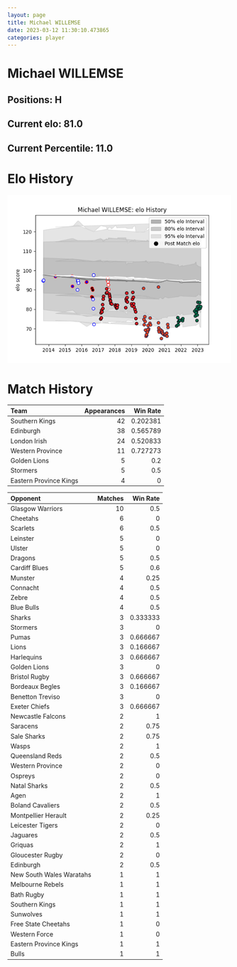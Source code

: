 ```yaml
---  
layout: page  
title: Michael WILLEMSE  
date: 2023-03-12 11:30:10.473865  
categories: player  
---
```

# Michael WILLEMSE

## Positions: H

## Current elo: 81.0

## Current Percentile: 11.0

# Elo History


![elo history](history_MichaelWILLEMSE.png)
# Match History


| Team                   |   Appearances |   Win Rate |
|:-----------------------|--------------:|-----------:|
| Southern Kings         |            42 |   0.202381 |
| Edinburgh              |            38 |   0.565789 |
| London Irish           |            24 |   0.520833 |
| Western Province       |            11 |   0.727273 |
| Golden Lions           |             5 |   0.2      |
| Stormers               |             5 |   0.5      |
| Eastern Province Kings |             4 |   0        |

| Opponent                 |   Matches |   Win Rate |
|:-------------------------|----------:|-----------:|
| Glasgow Warriors         |        10 |   0.5      |
| Cheetahs                 |         6 |   0        |
| Scarlets                 |         6 |   0.5      |
| Leinster                 |         5 |   0        |
| Ulster                   |         5 |   0        |
| Dragons                  |         5 |   0.5      |
| Cardiff Blues            |         5 |   0.6      |
| Munster                  |         4 |   0.25     |
| Connacht                 |         4 |   0.5      |
| Zebre                    |         4 |   0.5      |
| Blue Bulls               |         4 |   0.5      |
| Sharks                   |         3 |   0.333333 |
| Stormers                 |         3 |   0        |
| Pumas                    |         3 |   0.666667 |
| Lions                    |         3 |   0.166667 |
| Harlequins               |         3 |   0.666667 |
| Golden Lions             |         3 |   0        |
| Bristol Rugby            |         3 |   0.666667 |
| Bordeaux Begles          |         3 |   0.166667 |
| Benetton Treviso         |         3 |   0        |
| Exeter Chiefs            |         3 |   0.666667 |
| Newcastle Falcons        |         2 |   1        |
| Saracens                 |         2 |   0.75     |
| Sale Sharks              |         2 |   0.75     |
| Wasps                    |         2 |   1        |
| Queensland Reds          |         2 |   0.5      |
| Western Province         |         2 |   0        |
| Ospreys                  |         2 |   0        |
| Natal Sharks             |         2 |   0.5      |
| Agen                     |         2 |   1        |
| Boland Cavaliers         |         2 |   0.5      |
| Montpellier Herault      |         2 |   0.25     |
| Leicester Tigers         |         2 |   0        |
| Jaguares                 |         2 |   0.5      |
| Griquas                  |         2 |   1        |
| Gloucester Rugby         |         2 |   0        |
| Edinburgh                |         2 |   0.5      |
| New South Wales Waratahs |         1 |   1        |
| Melbourne Rebels         |         1 |   1        |
| Bath Rugby               |         1 |   1        |
| Southern Kings           |         1 |   1        |
| Sunwolves                |         1 |   1        |
| Free State Cheetahs      |         1 |   0        |
| Western Force            |         1 |   0        |
| Eastern Province Kings   |         1 |   1        |
| Bulls                    |         1 |   1        |